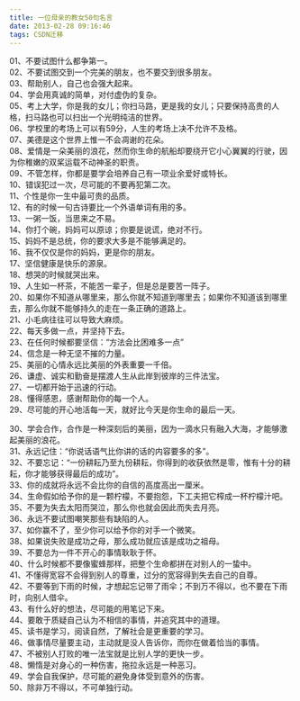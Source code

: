 ```yaml
---
title: 一位母亲的教女50句名言
date: 2013-02-28 09:16:46
tags: CSDN迁移
---
```

   01、不要试图什么都争第一。  
 02、不要试图交到一个完美的朋友，也不要交到很多朋友。  
 03、帮助别人，自己也会强大起来。  
 04、学会用真诚的简单，对付虚伪的复杂。  
 05、考上大学，你是我的女儿；你扫马路，更是我的女儿；只要保持高贵的人格，扫马路也可以扫出一个光明纯洁的世界。  
 06、学校里的考场上可以有59分，人生的考场上决不允许不及格。  
 07、美德是这个世界上惟一不会凋谢的花朵。  
 08、爱情是一朵美丽的浪花，然而你生命的航船却要绕开它小心翼翼的行驶，因为你稚嫩的双桨运载不动神圣的职责。  
 09、不管怎样，你都是要学会培养自己有一项业余爱好或特长。  
 10、错误犯过一次，尽可能的不要再犯第二次。  
 11、个性是你一生中最可贵的品质。  
 12、有的时候一句古诗要比一个外语单词有用的多。  
 13、一粥一饭，当思来之不易。  
 14、你打个碗，妈妈可以原谅；你要是说谎，绝对不行。  
 15、妈妈不是总统，你的要求大多是不能够满足的。  
 16、我不仅仅是你的妈妈，更是你的朋友。  
 17、坚信健康是快乐的源泉。  
 18、想哭的时候就哭出来。  
 19、人生如一杯茶，不能苦一辈子，但是总是要苦一阵子。  
 20、如果你不知道从哪里来，那么你就不知道到哪里去；如果你不知道该到哪里去，那么你就不能够持久的走在一条正确的道路上。  
 21、小毛病往往可以导致大麻烦。  
 22、每天多做一点，并坚持下去。  
 23、在任何时候都要坚信：“方法会比困难多一点”   
 24、信念是一种无坚不摧的力量。  
 25、美丽的心情永远比美丽的外表重要一千倍。  
 26、谦虚、诚实和勤奋是摆渡人生从此岸到彼岸的三件法宝。  
 27、一切都开始于迅速的行动。  
 28、懂得感恩，感谢帮助你的每一个人。  
 29、尽可能的开心地活每一天，就好比今天是你生命的最后一天。

 30、学会合作，合作是一种深刻后的美丽，因为一滴水只有融入大海，才能够激起美丽的浪花。  
 31、永远记住：“你说话语气比你讲的话的内容要多的多”。  
 32、不要忘记：“一份耕耘乃至九份耕耘，你得到的收获依然是零，惟有十分的耕耘，你才能够获得最后的成功”。  
 33、你的成就将永远不会比你的自信的高度高出一厘米。  
 34、生命假如给予你的是一颗柠檬，不要抱怨，下工夫把它榨成一杯柠檬汁吧。  
 35、不要为失去太阳而哭泣，那么你也就会因此而失去月亮。  
 36、永远不要试图嘲笑那些有缺陷的人。  
 37、如你赢不了，至少你可以给予你的对手一个微笑。  
 38、如果说失败是成功之母，那么成功就应该是成功之祖母。  
 39、不要总为一件不开心的事情耿耿于怀。  
 40、什么时候都不要像蜜蜂那样，把整个生命都拼在对别人的一蛰中。  
 41、不懂得宽容不会得到别人的尊重，过分的宽容得到失去自己的自尊。  
 42、不要等到下雨的时候，才想起忘记带了雨伞；不到万不得以，也不要在下雨时，向别人借伞。  
 43、有什么好的想法，尽可能的用笔记下来。  
 44、要敢于质疑自己认为不相信的事情，并追究其中的道理。  
 45、读书是学习，阅读自然，了解社会是更重要的学习。  
 46、做事情尽量要主动，主动就是没人告诉你，而你在做着恰当的事情。  
 47、不被别人打败的唯一法宝就是比别人学的更快一步。  
 48、懒惰是对身心的一种伤害，拖拉永远是一种恶习。  
 49、学会自我保护，尽可能的避免身体受到意外的伤害。  
 50、除非万不得以，不可单独行动。  
   
 